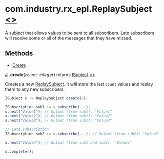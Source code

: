 # <a name="replaysubject"></a>com.industry.rx_epl.ReplaySubject [<>](/src/rx/objects/ReplaySubject.mon)

A subject that allows values to be sent to all subscribers. Late subscribers will receive some or all of the messages that they have missed.

## Methods

* [Create](#create)

<a name="create" href="#create">#</a> .**create**(*`count:` integer*) returns [ISubject](../interfaces/ISubject.md#isubject) [<>](/src/rx/operators/internals/Create.mon  "Source")

Creates a new [ReplaySubject](#subject). It will store the last `count` values and replay them to any new subscribers.

```javascript
ISubject s := ReplaySubject.create(2);

ISubscription sub1 := s.subscribe(...);
s.next("Value1"); // Output (from sub1): "Value1"
s.next("Value2"); // Output (from sub1): "Value2"
s.next("Value3"); // Output (from sub1): "Value3"

// Late subscription
ISubscription sub2 := s.subscribe(...); // Output (from sub2): "Value2", "Value3"

s.next("Value4"); // Output (from sub1 and sub2): "Value4"

s.complete();
```
